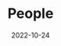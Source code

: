 ---
title: People
date: 2022-10-24

type: landing

sections:
  - block: people
    content:
      title: Meet the Team
      # Choose which groups/teams of users to display.
      # Edit `user_groups` in each user's profile to add them to one or more of these groups.
      user_groups:
          - 实验室主任
          - 合作研究者
          - 在读博士生
          - 在读硕士生
          - 访问实习生
          - 优秀本科生
      sort_by: Params.last_name
      sort_ascending: true
    design:
      show_interests: false
      show_role: true
      show_social: true
---
